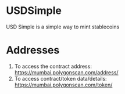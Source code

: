 # USDSimple
USD Simple is a simple way to mint stablecoins

# Addresses

1. To access the contract address: https://mumbai.polygonscan.com/address/<address>
1. To access contract/token data/details: https://mumbai.polygonscan.com/token/<address>
